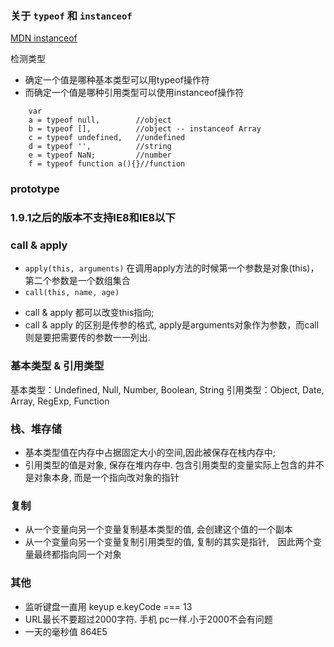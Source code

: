### 关于 `typeof` 和 `instanceof`
[MDN instanceof](https://developer.mozilla.org/zh-CN/docs/Web/JavaScript/Reference/Operators/instanceof)

检测类型
- 确定一个值是哪种基本类型可以用typeof操作符
- 而确定一个值是哪种引用类型可以使用instanceof操作符

```
	var
	a = typeof null,		//object
	b = typeof [],			//object -- instanceof Array
	c = typeof undefined,	//undefined
	d = typeof '',			//string
	e = typeof NaN;			//number
	f = typeof function a(){}//function
```

### prototype

### 1.9.1之后的版本不支持IE8和IE8以下

### call & apply

- `apply(this, arguments)` 在调用apply方法的时候第一个参数是对象(this)，第二个参数是一个数组集合
- `call(this, name, age)`

* call & apply 都可以改变this指向;
* call & apply 的区别是传参的格式,
apply是arguments对象作为参数，而call则是要把需要传的参数一一列出.


### 基本类型 & 引用类型
基本类型：Undefined, Null, Number, Boolean, String
引用类型：Object, Date, Array, RegExp, Function

### 栈、堆存储
- 基本类型值在内存中占据固定大小的空间,因此被保存在栈内存中;
- 引用类型的值是对象, 保存在堆内存中. 包含引用类型的变量实际上包含的并不是对象本身, 而是一个指向改对象的指针

### 复制
- 从一个变量向另一个变量复制基本类型的值, 会创建这个值的一个副本
- 从一个变量向另一个变量复制引用类型的值, 复制的其实是指针,　因此两个变量最终都指向同一个对象


### 其他
* 监听键盘一直用 keyup  e.keyCode === 13
* URL最长不要超过2000字符. 手机 pc一样.小于2000不会有问题
* 一天的毫秒值 864E5